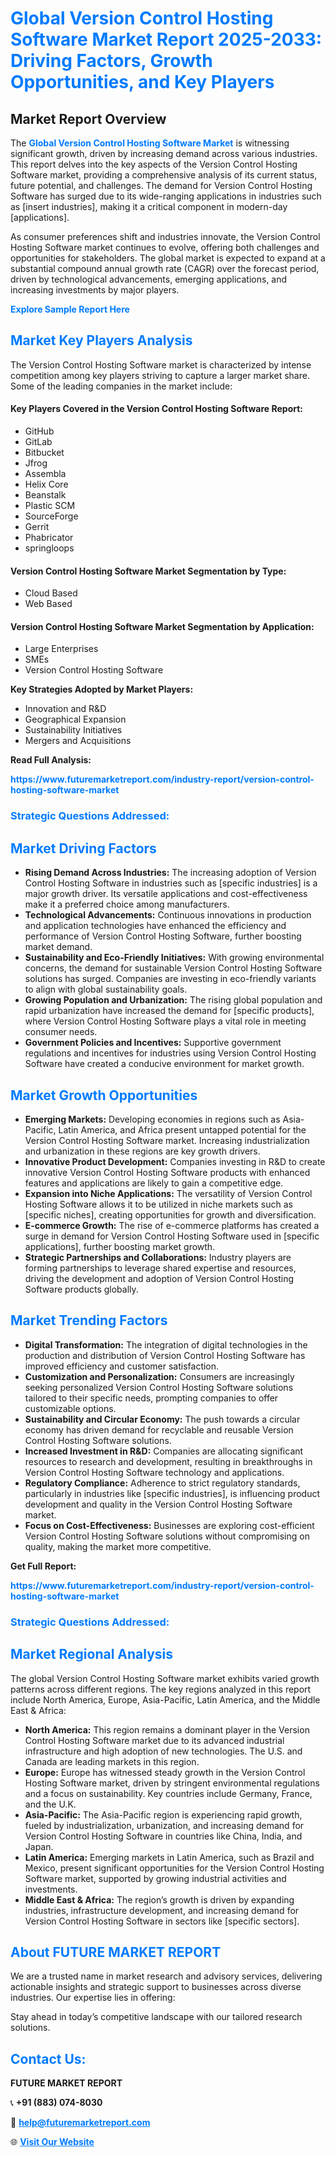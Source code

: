 <h1 style="color: #007BFF;">Global Version Control Hosting Software Market Report 2025-2033: Driving Factors, Growth Opportunities, and Key Players</h1>

<section id="overview">
<h2>Market Report Overview</h2>
<p>The <a href="https://www.futuremarketreport.com/industry-report/version-control-hosting-software-market" style="color: #007BFF; text-decoration: none;"><strong>Global Version Control Hosting Software Market</strong></a> is witnessing significant growth, driven by increasing demand across various industries. This report delves into the key aspects of the Version Control Hosting Software market, providing a comprehensive analysis of its current status, future potential, and challenges. The demand for Version Control Hosting Software has surged due to its wide-ranging applications in industries such as [insert industries], making it a critical component in modern-day [applications].</p>
<p>As consumer preferences shift and industries innovate, the Version Control Hosting Software market continues to evolve, offering both challenges and opportunities for stakeholders. The global market is expected to expand at a substantial compound annual growth rate (CAGR) over the forecast period, driven by technological advancements, emerging applications, and increasing investments by major players.</p>
</section>

<section id="overview">
<p><a href="https://www.futuremarketreport.com/request-sample/reportId=112404" style="color: #007BFF; text-decoration: none;"><strong>Explore Sample Report Here</strong></a></p>
</section>

<section id="key-players">
<h2 style="color: #007BFF;">Market Key Players Analysis</h2>
<p>The Version Control Hosting Software market is characterized by intense competition among key players striving to capture a larger market share. Some of the leading companies in the market include:</p>
<h4>Key Players Covered in the Version Control Hosting Software Report:</h4>
<ul><li>GitHub</li><li>GitLab</li><li>Bitbucket</li><li>Jfrog</li><li>Assembla</li><li>Helix Core</li><li>Beanstalk</li><li>Plastic SCM</li><li>SourceForge</li><li>Gerrit</li><li>Phabricator</li><li>springloops</li></ul>
<h4>Version Control Hosting Software Market Segmentation by Type:</h4>
<ul><li>Cloud Based</li><li>Web Based</li></ul>

<h4>Version Control Hosting Software Market Segmentation by Application:</h4>
<ul><li>Large Enterprises</li><li>SMEs</li><li>Version Control Hosting Software</li></ul>
<p><strong>Key Strategies Adopted by Market Players:</strong></p>
<ul>
<li>Innovation and R&D</li>
<li>Geographical Expansion</li>
<li>Sustainability Initiatives</li>
<li>Mergers and Acquisitions</li>
</ul>
</section>

<section>
<p><strong>Read Full Analysis: </strong></p><a href="https://www.futuremarketreport.com/industry-report/version-control-hosting-software-market" style="color: #007BFF; text-decoration: none;"><strong>https://www.futuremarketreport.com/industry-report/version-control-hosting-software-market</strong></a>
<h3 style="color: #007BFF;">Strategic Questions Addressed:</h3>
</section>

<section id="driving-factors">
<h2 style="color: #007BFF;">Market Driving Factors</h2>
<ul>
<li><strong>Rising Demand Across Industries:</strong> The increasing adoption of Version Control Hosting Software in industries such as [specific industries] is a major growth driver. Its versatile applications and cost-effectiveness make it a preferred choice among manufacturers.</li>
<li><strong>Technological Advancements:</strong> Continuous innovations in production and application technologies have enhanced the efficiency and performance of Version Control Hosting Software, further boosting market demand.</li>
<li><strong>Sustainability and Eco-Friendly Initiatives:</strong> With growing environmental concerns, the demand for sustainable Version Control Hosting Software solutions has surged. Companies are investing in eco-friendly variants to align with global sustainability goals.</li>
<li><strong>Growing Population and Urbanization:</strong> The rising global population and rapid urbanization have increased the demand for [specific products], where Version Control Hosting Software plays a vital role in meeting consumer needs.</li>
<li><strong>Government Policies and Incentives:</strong> Supportive government regulations and incentives for industries using Version Control Hosting Software have created a conducive environment for market growth.</li>
</ul>
</section>

<section id="growth-opportunities">
<h2 style="color: #007BFF;">Market Growth Opportunities</h2>
<ul>
<li><strong>Emerging Markets:</strong> Developing economies in regions such as Asia-Pacific, Latin America, and Africa present untapped potential for the Version Control Hosting Software market. Increasing industrialization and urbanization in these regions are key growth drivers.</li>
<li><strong>Innovative Product Development:</strong> Companies investing in R&D to create innovative Version Control Hosting Software products with enhanced features and applications are likely to gain a competitive edge.</li>
<li><strong>Expansion into Niche Applications:</strong> The versatility of Version Control Hosting Software allows it to be utilized in niche markets such as [specific niches], creating opportunities for growth and diversification.</li>
<li><strong>E-commerce Growth:</strong> The rise of e-commerce platforms has created a surge in demand for Version Control Hosting Software used in [specific applications], further boosting market growth.</li>
<li><strong>Strategic Partnerships and Collaborations:</strong> Industry players are forming partnerships to leverage shared expertise and resources, driving the development and adoption of Version Control Hosting Software products globally.</li>
</ul>
</section>

<section id="trending-factors">
<h2 style="color: #007BFF;">Market Trending Factors</h2>
<ul>
<li><strong>Digital Transformation:</strong> The integration of digital technologies in the production and distribution of Version Control Hosting Software has improved efficiency and customer satisfaction.</li>
<li><strong>Customization and Personalization:</strong> Consumers are increasingly seeking personalized Version Control Hosting Software solutions tailored to their specific needs, prompting companies to offer customizable options.</li>
<li><strong>Sustainability and Circular Economy:</strong> The push towards a circular economy has driven demand for recyclable and reusable Version Control Hosting Software solutions.</li>
<li><strong>Increased Investment in R&D:</strong> Companies are allocating significant resources to research and development, resulting in breakthroughs in Version Control Hosting Software technology and applications.</li>
<li><strong>Regulatory Compliance:</strong> Adherence to strict regulatory standards, particularly in industries like [specific industries], is influencing product development and quality in the Version Control Hosting Software market.</li>
<li><strong>Focus on Cost-Effectiveness:</strong> Businesses are exploring cost-efficient Version Control Hosting Software solutions without compromising on quality, making the market more competitive.</li>
</ul>
</section>

<section>
<p><strong>Get Full Report: </strong></p><a href="https://www.futuremarketreport.com/industry-report/version-control-hosting-software-market" style="color: #007BFF; text-decoration: none;"><strong>https://www.futuremarketreport.com/industry-report/version-control-hosting-software-market</strong></a>
<h3 style="color: #007BFF;">Strategic Questions Addressed:</h3>
</section>


<section id="regional-analysis">
<h2 style="color: #007BFF;">Market Regional Analysis</h2>
<p>The global Version Control Hosting Software market exhibits varied growth patterns across different regions. The key regions analyzed in this report include North America, Europe, Asia-Pacific, Latin America, and the Middle East & Africa:</p>
<ul>
<li><strong>North America:</strong> This region remains a dominant player in the Version Control Hosting Software market due to its advanced industrial infrastructure and high adoption of new technologies. The U.S. and Canada are leading markets in this region.</li>
<li><strong>Europe:</strong> Europe has witnessed steady growth in the Version Control Hosting Software market, driven by stringent environmental regulations and a focus on sustainability. Key countries include Germany, France, and the U.K.</li>
<li><strong>Asia-Pacific:</strong> The Asia-Pacific region is experiencing rapid growth, fueled by industrialization, urbanization, and increasing demand for Version Control Hosting Software in countries like China, India, and Japan.</li>
<li><strong>Latin America:</strong> Emerging markets in Latin America, such as Brazil and Mexico, present significant opportunities for the Version Control Hosting Software market, supported by growing industrial activities and investments.</li>
<li><strong>Middle East & Africa:</strong> The region’s growth is driven by expanding industries, infrastructure development, and increasing demand for Version Control Hosting Software in sectors like [specific sectors].</li>
</ul>
</section>

<footer>
<h2 style="color: #007BFF;">About FUTURE MARKET REPORT</h2>
<p>We are a trusted name in market research and advisory services, delivering actionable insights and strategic support to businesses across diverse industries. Our expertise lies in offering:</p>

<p>Stay ahead in today’s competitive landscape with our tailored research solutions.</p>

<h2 style="color: #007BFF;">Contact Us:</h2>
<p><strong>FUTURE MARKET REPORT</strong></p>
<p>📞 <strong>+91 (883) 074-8030</strong></p>
<p>📧 <strong><a href="mailto:help@futuremarketreport.com" style="color: #007BFF;">help@futuremarketreport.com</a></strong></p>
<p>🌐 <strong><a href="https://www.futuremarketreport.com/" style="color: #007BFF;">Visit Our Website</a></strong></p>
</footer>